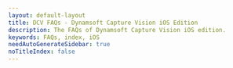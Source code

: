 ```yaml
---
layout: default-layout
title: DCV FAQs - Dynamsoft Capture Vision iOS Edition
description: The FAQs of Dynamsoft Capture Vision iOS edition.
keywords: FAQs, index, iOS
needAutoGenerateSidebar: true
noTitleIndex: false
---
```


